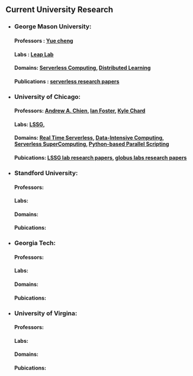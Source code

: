 

## Current University Research
* ### George Mason University:
  #### Professors : [Yue cheng](https://cs.gmu.edu/~yuecheng/)
  #### Labs : [Leap Lab](https://mason-leap-lab.github.io/)
  #### Domains: [Serverless Computing](https://mason-leap-lab.github.io/research/#Serverless%20Computing), [Distributed Learning](https://mason-leap-lab.github.io/research/#Distributed%20Learning)
  #### Publications : [serverless research papers](https://mason-leap-lab.github.io/publications/)

* ### University of Chicago:
  #### Professors: [Andrew A. Chien](http://people.cs.uchicago.edu/~aachien/lssg/people/andrew-chien/), [Ian Foster](https://labs.globus.org/people.html), [Kyle Chard](https://labs.globus.org/people.html)
  #### Labs: [LSSG](http://people.cs.uchicago.edu/~aachien/), 
  #### Domains: [Real Time Serverless](http://people.cs.uchicago.edu/~aachien/lssg/research/zccloud/rtserverless/), [Data-Intensive Computing](https://labs.globus.org/), [Serverless SuperComputing](https://labs.globus.org/projects/funcx.html), [Python-based Parallel Scripting](https://labs.globus.org/projects/parsl.html)
  #### Pubications: [LSSG lab research papers](http://people.cs.uchicago.edu/~aachien/lssg/research/zccloud/rtserverless/), [globus labs research papers](https://labs.globus.org/publications.html)

* ### Standford University:
  #### Professors:
  #### Labs:
  #### Domains:
  #### Pubications:

* ### Georgia Tech:
  #### Professors:
  #### Labs:
  #### Domains:
  #### Pubications:
  
* ### University of Virgina:
  #### Professors:
  #### Labs:
  #### Domains:
  #### Pubications:

